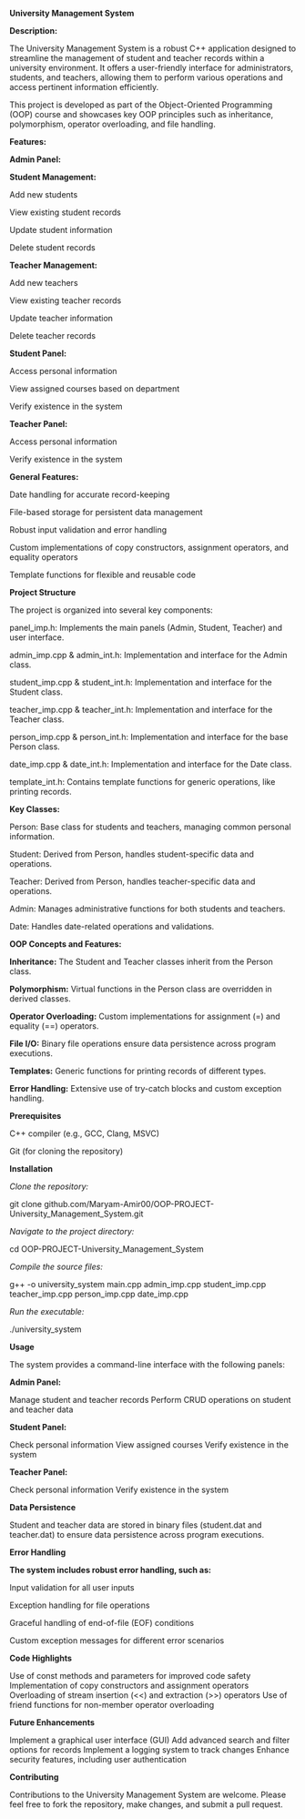 **University Management System**

**Description:**

The University Management System is a robust C++ application designed to streamline the management of student and teacher records within a university environment. It offers a user-friendly interface for administrators, students, and teachers, allowing them to perform various operations and access pertinent information efficiently.

This project is developed as part of the Object-Oriented Programming (OOP) course and showcases key OOP principles such as inheritance, polymorphism, operator overloading, and file handling.

**Features:**

**Admin Panel:**

**Student Management:**

Add new students

View existing student records

Update student information

Delete student records


**Teacher Management:**

Add new teachers

View existing teacher records

Update teacher information

Delete teacher records


**Student Panel:**

Access personal information

View assigned courses based on department

Verify existence in the system


**Teacher Panel:**

Access personal information

Verify existence in the system


**General Features:**

Date handling for accurate record-keeping

File-based storage for persistent data management

Robust input validation and error handling

Custom implementations of copy constructors, assignment operators, and equality operators

Template functions for flexible and reusable code

**Project Structure**

The project is organized into several key components:

panel_imp.h: Implements the main panels (Admin, Student, Teacher) and user interface.

admin_imp.cpp & admin_int.h: Implementation and interface for the Admin class.

student_imp.cpp & student_int.h: Implementation and interface for the Student class.

teacher_imp.cpp & teacher_int.h: Implementation and interface for the Teacher class.

person_imp.cpp & person_int.h: Implementation and interface for the base Person class.

date_imp.cpp & date_int.h: Implementation and interface for the Date class.

template_int.h: Contains template functions for generic operations, like printing records.

**Key Classes:**

Person: Base class for students and teachers, managing common personal information.

Student: Derived from Person, handles student-specific data and operations.

Teacher: Derived from Person, handles teacher-specific data and operations.

Admin: Manages administrative functions for both students and teachers.

Date: Handles date-related operations and validations.

**OOP Concepts and Features:**

**Inheritance:** The Student and Teacher classes inherit from the Person class.

**Polymorphism:** Virtual functions in the Person class are overridden in derived classes.

**Operator Overloading:** Custom implementations for assignment (=) and equality (==) operators.

**File I/O:** Binary file operations ensure data persistence across program executions.

**Templates:** Generic functions for printing records of different types.

**Error Handling:** Extensive use of try-catch blocks and custom exception handling.

**Prerequisites**

C++ compiler (e.g., GCC, Clang, MSVC)

Git (for cloning the repository)

**Installation**

_Clone the repository:_


git clone github.com/Maryam-Amir00/OOP-PROJECT-University_Management_System.git

_Navigate to the project directory:_


cd OOP-PROJECT-University_Management_System

_Compile the source files:_


g++ -o university_system main.cpp admin_imp.cpp student_imp.cpp teacher_imp.cpp person_imp.cpp date_imp.cpp

_Run the executable:_


./university_system

**Usage**

The system provides a command-line interface with the following panels:

**Admin Panel:**

Manage student and teacher records
Perform CRUD operations on student and teacher data

**Student Panel:**

Check personal information
View assigned courses
Verify existence in the system

**Teacher Panel:**

Check personal information
Verify existence in the system

**Data Persistence**

Student and teacher data are stored in binary files (student.dat and teacher.dat) to ensure data persistence across program executions.

**Error Handling**

**The system includes robust error handling, such as:**

Input validation for all user inputs

Exception handling for file operations

Graceful handling of end-of-file (EOF) conditions

Custom exception messages for different error scenarios

**Code Highlights**

Use of const methods and parameters for improved code safety
Implementation of copy constructors and assignment operators
Overloading of stream insertion (<<) and extraction (>>) operators
Use of friend functions for non-member operator overloading

**Future Enhancements**

Implement a graphical user interface (GUI)
Add advanced search and filter options for records
Implement a logging system to track changes
Enhance security features, including user authentication

**Contributing**

Contributions to the University Management System are welcome. Please feel free to fork the repository, make changes, and submit a pull request.
